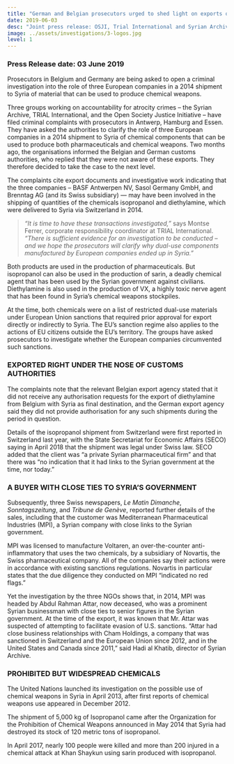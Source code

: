 ```yaml
---
title: "German and Belgian prosecutors urged to shed light on exports of dual-use goods to Syria "
date: 2019-06-03
desc: "Joint press release: OSJI, Trial International and Syrian Archive"
image: ../assets/investigations/3-logos.jpg
level: 1
---
```


### Press Release date: 03 June 2019

Prosecutors in Belgium and Germany are being asked to open a criminal investigation into the role of three European companies in a 2014 shipment to Syria of material that can be used to produce chemical weapons.

Three groups working on accountability for atrocity crimes – the Syrian Archive, TRIAL International, and the Open Society Justice Initiative – have filed criminal complaints with prosecutors in Antwerp, Hamburg and Essen. They have asked the authorities to clarify the role of three European companies in a 2014 shipment to Syria of chemical components that can be used to produce both pharmaceuticals and chemical weapons. Two months ago, the organisations informed the Belgian and German customs authorities, who replied that they were not aware of these exports. They therefore decided to take the case to the next level.

The complaints cite export documents and investigative work indicating that the three companies – BASF Antwerpen NV, Sasol Germany GmbH, and Brenntag AG (and its Swiss subsidiary) — may have been involved in the shipping of quantities of the chemicals isopropanol and diethylamine, which were delivered to Syria via Switzerland in 2014.

>*“It is time to have these transactions investigated,”* says Montse Ferrer, corporate responsibility coordinator at TRIAL International. *“There is sufficient evidence for an investigation to be conducted – and we hope the prosecutors will clarify why dual-use components manufactured by European companies ended up in Syria.”*

Both products are used in the production of pharmaceuticals. But isopropanol can also be used in the production of sarin, a deadly chemical agent that has been used by the Syrian government against civilians. Diethylamine is also used in the production of VX, a highly toxic nerve agent that has been found in Syria’s chemical weapons stockpiles.

At the time, both chemicals were on a list of restricted dual-use materials under European Union sanctions that required prior approval for export directly or indirectly to Syria. The EU’s sanction regime also applies to the actions of EU citizens outside the EU’s territory. The groups have asked prosecutors to investigate whether the European companies circumvented such sanctions.

### EXPORTED RIGHT UNDER THE NOSE OF CUSTOMS AUTHORITIES

The complaints note that the relevant Belgian export agency stated that it did not receive any authorisation requests for the export of diethylamine from Belgium with Syria as final destination, and the German export agency said they did not provide authorisation for any such shipments during the period in question.

Details of the isopropanol shipment from Switzerland were first reported in Switzerland last year, with the State Secretariat for Economic Affairs (SECO) saying in April 2018 that the shipment was legal under Swiss law. SECO added that the client was “a private Syrian pharmaceutical firm” and that there was “no indication that it had links to the Syrian government at the time, nor today.”

### A BUYER WITH CLOSE TIES TO SYRIA’S GOVERNMENT

Subsequently, three Swiss newspapers, *Le Matin Dimanche*, *Sonntagszeitung*, and *Tribune de Genève*, reported further details of the sales, including that the customer was Mediterranean Pharmaceutical Industries (MPI), a Syrian company with close links to the Syrian government.

MPI was licensed to manufacture Voltaren, an over-the-counter anti-inflammatory that uses the two chemicals, by a subsidiary of Novartis, the Swiss pharmaceutical company. All of the companies say their actions were in accordance with existing sanctions regulations. Novartis in particular states that the due diligence they conducted on MPI “indicated no red flags.”

Yet the investigation by the three NGOs shows that, in 2014, MPI was headed by Abdul Rahman Attar, now deceased, who was a prominent Syrian businessman with close ties to senior figures in the Syrian government. At the time of the export, it was known that Mr. Attar was suspected of attempting to facilitate evasion of U.S. sanctions. “Attar had close business relationships with Cham Holdings, a company that was sanctioned in Switzerland and the European Union since 2012, and in the United States and Canada since 2011,” said Hadi al Khatib, director of Syrian Archive.

### PROHIBITED BUT WIDESPREAD CHEMICALS

The United Nations launched its investigation on the possible use of chemical weapons in Syria in April 2013, after first reports of chemical weapons use appeared in December 2012.

The shipment of 5,000 kg of Isopropanol came after the Organization for the Prohibition of Chemical Weapons announced in May 2014 that Syria had destroyed its stock of 120 metric tons of isopropanol.

In April 2017, nearly 100 people were killed and more than 200 injured in a chemical attack at Khan Shaykun using sarin produced with isopropanol.
